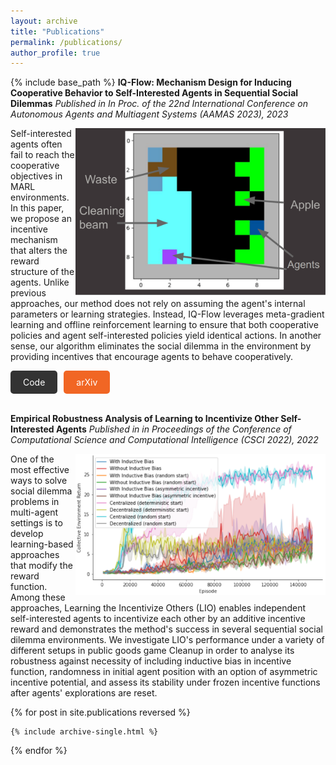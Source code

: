 ```yaml
---
layout: archive
title: "Publications"
permalink: /publications/
author_profile: true
---
```


{% include base_path %}
**IQ-Flow: Mechanism Design for Inducing Cooperative Behavior to Self-Interested Agents in Sequential Social Dilemmas**
*Published in In Proc. of the 22nd International Conference on Autonomous Agents and Multiagent Systems (AAMAS 2023), 2023*


<img style="float: right;" src="/images/cleanup.png" width='400'>

Self-interested agents often fail to reach the cooperative objectives in MARL environments. In this paper, we propose an incentive mechanism that alters the reward structure of the agents. Unlike previous approaches, our method does not rely on assuming the agent's internal parameters or learning strategies. Instead, IQ-Flow leverages meta-gradient learning and offline reinforcement learning to ensure that both cooperative policies and agent self-interested policies yield identical actions. In another sense, our algorithm eliminates the social dilemma in the environment by providing incentives that encourage agents to behave cooperatively.

<div style="display: flex; gap: 10px;">
  <a href="https://github.com/data-and-decision-lab/IQ-Flow" class="btn btn-primary" style="text-decoration: none; padding: 10px 20px; background-color: #333; color: #fff; border-radius: 5px;">Code</a>
  <a href="https://arxiv.org/abs/2302.14604" class="btn btn-secondary" style="text-decoration: none; padding: 10px 20px; background-color: #f16624; color: #fff; border-radius: 5px;">arXiv</a>
</div>

<br>

**Empirical Robustness Analysis of Learning to Incentivize Other Self-Interested Agents**
*Published in in Proceedings of the Conference of Computational Science and Computational Intelligence (CSCI 2022), 2022*


<img style="float: right;" src="/images/big_all.png" width='400'>

One of the most effective ways to solve social dilemma problems in multi-agent settings is to develop learning-based approaches that modify the reward function. Among these approaches, Learning the Incentivize Others (LIO) enables independent self-interested agents to incentivize each other by an additive incentive reward and demonstrates the method's success in several sequential social dilemma environments. We investigate LIO's performance under a variety of different setups in public goods game Cleanup in order to analyse its robustness against necessity of including inductive bias in incentive function, randomness in initial agent position with an option of asymmetric incentive potential, and assess its stability under frozen incentive functions after agents' explorations are reset.


{% for post in site.publications reversed %}

    {% include archive-single.html %}

{% endfor %}
